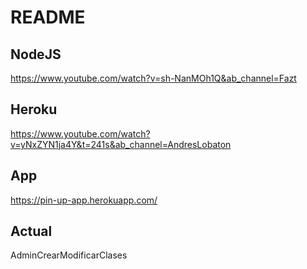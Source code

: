 # README #
## NodeJS
https://www.youtube.com/watch?v=sh-NanMOh1Q&ab_channel=Fazt

## Heroku
https://www.youtube.com/watch?v=yNxZYN1ja4Y&t=241s&ab_channel=AndresLobaton

## App
https://pin-up-app.herokuapp.com/

## Actual
AdminCrearModificarClases